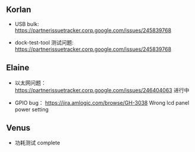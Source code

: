 
## Korlan

- USB bulk: https://partnerissuetracker.corp.google.com/issues/245839768

- dock-test-tool 测试问题: https://partnerissuetracker.corp.google.com/issues/245839768

## Elaine

- 以太网问题：https://partnerissuetracker.corp.google.com/issues/246404063  进行中

- GPIO bug： https://jira.amlogic.com/browse/GH-3038 Wrong lcd panel power setting


## Venus

- 功耗测试   complete
